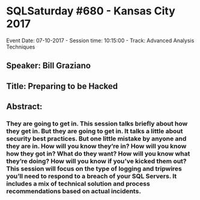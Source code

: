 # SQLSaturday #680 - Kansas City 2017
Event Date: 07-10-2017 - Session time: 10:15:00 - Track: Advanced Analysis Techniques
## Speaker: Bill Graziano
## Title: Preparing to be Hacked
## Abstract:
### They are going to get in.  This session talks briefly about how they get in.  But they are going to get in.  It talks a little about security best practices.  But one little mistake by anyone and they are in.  How will you know they’re in?  How will you know how they got in?  What do they want?  How will you know what they’re doing?  How will you know if you’ve kicked them out?  This session will focus on the type of logging and tripwires you’ll need to respond to a breach of your SQL Servers.   It includes a mix of technical solution and process recommendations based on actual incidents.
